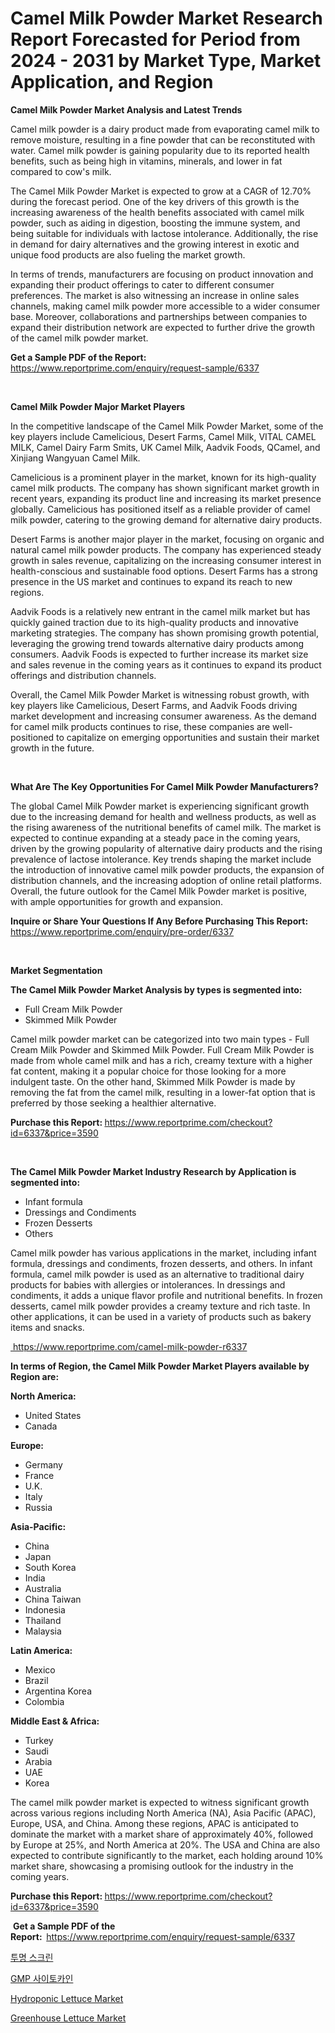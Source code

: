 <p><h1>Camel Milk Powder Market Research Report Forecasted for Period from 2024 -  2031 by Market Type, Market Application, and Region</h1></p><p><strong>Camel Milk Powder Market Analysis and Latest Trends</strong></p>
<p><p>Camel milk powder is a dairy product made from evaporating camel milk to remove moisture, resulting in a fine powder that can be reconstituted with water. Camel milk powder is gaining popularity due to its reported health benefits, such as being high in vitamins, minerals, and lower in fat compared to cow's milk. </p><p>The Camel Milk Powder Market is expected to grow at a CAGR of 12.70% during the forecast period. One of the key drivers of this growth is the increasing awareness of the health benefits associated with camel milk powder, such as aiding in digestion, boosting the immune system, and being suitable for individuals with lactose intolerance. Additionally, the rise in demand for dairy alternatives and the growing interest in exotic and unique food products are also fueling the market growth.</p><p>In terms of trends, manufacturers are focusing on product innovation and expanding their product offerings to cater to different consumer preferences. The market is also witnessing an increase in online sales channels, making camel milk powder more accessible to a wider consumer base. Moreover, collaborations and partnerships between companies to expand their distribution network are expected to further drive the growth of the camel milk powder market.</p></p>
<p><strong>Get a Sample PDF of the Report:&nbsp;</strong> <a href="https://www.reportprime.com/enquiry/request-sample/6337">https://www.reportprime.com/enquiry/request-sample/6337</a></p>
<p>&nbsp;</p>
<p><strong>Camel Milk Powder Major Market Players</strong></p>
<p><p>In the competitive landscape of the Camel Milk Powder Market, some of the key players include Camelicious, Desert Farms, Camel Milk, VITAL CAMEL MILK, Camel Dairy Farm Smits, UK Camel Milk, Aadvik Foods, QCamel, and Xinjiang Wangyuan Camel Milk. </p><p>Camelicious is a prominent player in the market, known for its high-quality camel milk products. The company has shown significant market growth in recent years, expanding its product line and increasing its market presence globally. Camelicious has positioned itself as a reliable provider of camel milk powder, catering to the growing demand for alternative dairy products.</p><p>Desert Farms is another major player in the market, focusing on organic and natural camel milk powder products. The company has experienced steady growth in sales revenue, capitalizing on the increasing consumer interest in health-conscious and sustainable food options. Desert Farms has a strong presence in the US market and continues to expand its reach to new regions.</p><p>Aadvik Foods is a relatively new entrant in the camel milk market but has quickly gained traction due to its high-quality products and innovative marketing strategies. The company has shown promising growth potential, leveraging the growing trend towards alternative dairy products among consumers. Aadvik Foods is expected to further increase its market size and sales revenue in the coming years as it continues to expand its product offerings and distribution channels.</p><p>Overall, the Camel Milk Powder Market is witnessing robust growth, with key players like Camelicious, Desert Farms, and Aadvik Foods driving market development and increasing consumer awareness. As the demand for camel milk products continues to rise, these companies are well-positioned to capitalize on emerging opportunities and sustain their market growth in the future.</p></p>
<p>&nbsp;</p>
<p><strong>What Are The Key Opportunities For Camel Milk Powder Manufacturers?</strong></p>
<p><p>The global Camel Milk Powder market is experiencing significant growth due to the increasing demand for health and wellness products, as well as the rising awareness of the nutritional benefits of camel milk. The market is expected to continue expanding at a steady pace in the coming years, driven by the growing popularity of alternative dairy products and the rising prevalence of lactose intolerance. Key trends shaping the market include the introduction of innovative camel milk powder products, the expansion of distribution channels, and the increasing adoption of online retail platforms. Overall, the future outlook for the Camel Milk Powder market is positive, with ample opportunities for growth and expansion.</p></p>
<p><strong>Inquire or Share Your Questions If Any Before Purchasing This Report:</strong> <a href="https://www.reportprime.com/enquiry/pre-order/6337">https://www.reportprime.com/enquiry/pre-order/6337</a></p>
<p>&nbsp;</p>
<p><strong>Market Segmentation</strong></p>
<p><strong>The Camel Milk Powder Market Analysis by types is segmented into:</strong></p>
<p><ul><li>Full Cream Milk Powder</li><li>Skimmed Milk Powder</li></ul></p>
<p><p>Camel milk powder market can be categorized into two main types - Full Cream Milk Powder and Skimmed Milk Powder. Full Cream Milk Powder is made from whole camel milk and has a rich, creamy texture with a higher fat content, making it a popular choice for those looking for a more indulgent taste. On the other hand, Skimmed Milk Powder is made by removing the fat from the camel milk, resulting in a lower-fat option that is preferred by those seeking a healthier alternative.</p></p>
<p><strong>Purchase this Report:&nbsp;</strong><a href="https://www.reportprime.com/checkout?id=6337&price=3590">https://www.reportprime.com/checkout?id=6337&price=3590</a></p>
<p>&nbsp;</p>
<p><strong>The Camel Milk Powder Market Industry Research by Application is segmented into:</strong></p>
<p><ul><li>Infant formula</li><li>Dressings and Condiments</li><li>Frozen Desserts</li><li>Others</li></ul></p>
<p><p>Camel milk powder has various applications in the market, including infant formula, dressings and condiments, frozen desserts, and others. In infant formula, camel milk powder is used as an alternative to traditional dairy products for babies with allergies or intolerances. In dressings and condiments, it adds a unique flavor profile and nutritional benefits. In frozen desserts, camel milk powder provides a creamy texture and rich taste. In other applications, it can be used in a variety of products such as bakery items and snacks.</p></p>
<p><a href="https://www.reportprime.com/camel-milk-powder-r6337">&nbsp;https://www.reportprime.com/camel-milk-powder-r6337</a></p>
<p><strong>In terms of Region, the Camel Milk Powder Market Players available by Region are:</strong></p>
<p>
    <p> <strong> North America: </strong>
        <ul>
            <li>United States</li>
            <li>Canada</li>
        </ul>
        </p> 
    <p> <strong> Europe: </strong>
        <ul>
            <li>Germany</li>
            <li>France</li>
            <li>U.K.</li>
            <li>Italy</li>
            <li>Russia</li>
        </ul>
        </p> 
    <p> <strong> Asia-Pacific: </strong>
        <ul>
            <li>China</li>
            <li>Japan</li>
            <li>South Korea</li>
            <li>India</li>
            <li>Australia</li>
            <li>China Taiwan</li>
            <li>Indonesia</li>
            <li>Thailand</li>
            <li>Malaysia</li>
        </ul>
        </p> 
    <p> <strong> Latin America: </strong>
        <ul>
            <li>Mexico</li>
            <li>Brazil</li>
            <li>Argentina Korea</li>
            <li>Colombia</li>
        </ul>
        </p> 
    <p> <strong> Middle East & Africa: </strong>
        <ul>
            <li>Turkey</li>
            <li>Saudi</li>
            <li>Arabia</li>
            <li>UAE</li>
            <li>Korea</li>
        </ul>
    </p>
    </p>
<p><p>The camel milk powder market is expected to witness significant growth across various regions including North America (NA), Asia Pacific (APAC), Europe, USA, and China. Among these regions, APAC is anticipated to dominate the market with a market share of approximately 40%, followed by Europe at 25%, and North America at 20%. The USA and China are also expected to contribute significantly to the market, each holding around 10% market share, showcasing a promising outlook for the industry in the coming years.</p></p>
<p><strong>Purchase this Report: </strong><a href="https://www.reportprime.com/checkout?id=6337&price=3590">https://www.reportprime.com/checkout?id=6337&price=3590</a></p>
<p>&nbsp;<strong>Get a Sample PDF of the Report:&nbsp;&nbsp;</strong><a href="https://www.reportprime.com/enquiry/request-sample/6337">https://www.reportprime.com/enquiry/request-sample/6337</a></p>
<p><strong></strong></p>
<p><p><a href="https://github.com/CliftonFisher9067/Market-Research-Report-List-1/blob/main/749232817389.md">투명 스크린</a></p><p><a href="https://github.com/fernandotryO5lson96765/Market-Research-Report-List-1/blob/main/120747217390.md">GMP 사이토카인</a></p><p><a href="https://github.com/jodemen/Market-Research-Report-List-2/blob/main/hydroponic-lettuce-market.md">Hydroponic Lettuce Market</a></p><p><a href="https://github.com/Sarissaschmalingtr6fz2739/Market-Research-Report-List-2/blob/main/greenhouse-lettuce-market.md">Greenhouse Lettuce Market</a></p></p>